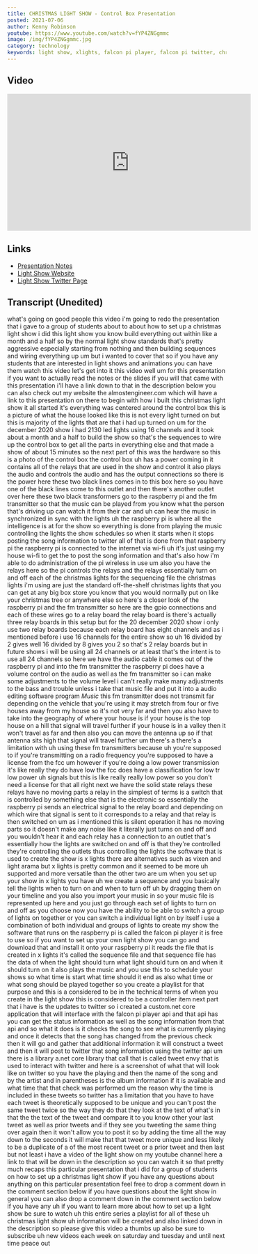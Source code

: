 ```yaml
---
title: CHRISTMAS LIGHT SHOW - Control Box Presentation
posted: 2021-07-06
author: Kenny Robinson
youtube: https://www.youtube.com/watch?v=fYP4ZNGgmmc
image: /img/fYP4ZNGgmmc.jpg
category: technology
keywords: light show, xlights, falcon pi player, falcon pi twitter, christmas lights, electronics lighting, lighting controller, raspberry pi, raspberry pi projects
---
```


## Video

<iframe width="560" height="315" src="https://www.youtube.com/embed/fYP4ZNGgmmc" frameborder="0" allow="autoplay; encrypted-media" allowfullscreen class="youtube"></iframe>

## Links 

* [Presentation Notes](/projects/christmas-light-show/presentation20201220)
* [Light Show Website](/projects/christmas-light-show)
* <a href="https://twitter.com/hplightshow" target="_blank">Light Show Twitter Page</a>

## Transcript (Unedited)

what's going on good people this
video i'm going to redo the presentation
that i gave to a group of students
about to about how to set up a christmas
light show
i did this light show you know build
everything out within like a month and a
half
so by the normal light show standards
that's pretty aggressive
especially starting from nothing and
then building sequences and wiring
everything
up um but i wanted to cover that so if
you have any students that
are interested in light shows and
animations you can have them watch this
video
let's get into it
this video well um for this presentation
if you want to actually read the notes
or the
slides if you will that came with this
presentation i'll have a link down to
that
in the description below you can also
check out my website the
almostengineer.com which will have a
link
to this presentation on there
to begin with how i built this christmas
light
show it all started it's everything was
centered around the
control box this is a
picture of what the house looked like
this is not every light turned on but
this is majority of the lights
that are that i had up turned on
um for the december 2020 show i had 2130
led lights using 16 channels
and it took about a month and a half to
build
the show so that's the sequences to wire
up the control box to get all the parts
in
everything else and that made
a show of about 15 minutes
so the next part of this was the
hardware
so this is a photo of the control box
the control box uh has a
power coming in it contains all of the
relays that are used in the show
and control it also plays the audio and
controls the audio
and has the output connections so
there is the power here these two black
lines comes in
to this box here so you have one of the
black lines come to this outlet and then
there's another outlet
over here these two black
transformers go to the raspberry pi and
the
fm transmitter so that the music can be
played
from you know what the person that's
driving up
can watch it from their car and uh can
hear the music
in synchronized in sync with the lights
uh the raspberry pi is where all the
intelligence is at for the show
so everything is done from playing the
music controlling the lights
the show schedules so when it starts
when it stops
posting the song information to twitter
all of that is done
from that raspberry pi the raspberry pi
is connected to the internet
via wi-fi uh it's just using my house
wi-fi
to get the to post the song information
and that's also how i'm able to do
administration
of the pi wireless in use
um also you have the relays here so the
pi controls the relays and the relays
essentially turn on and off each of the
christmas lights for the sequencing file
the christmas lights i'm using are just
the standard off-the-shelf
christmas lights that you can get at any
big box store
you know that you would normally put on
like your christmas tree or
anywhere else so here's a closer look of
the
raspberry pi and the fm transmitter so
here are the
gpio connections and each of these wires
go
to a relay board the relay board is
there's actually three relay boards in
this setup
but for the 20 december 2020 show i only
use two
relay boards because each relay board
has eight channels and
as i mentioned before i use 16 channels
for the entire show
so uh 16 divided by 2 gives
well 16 divided by 8 gives you 2 so
that's 2 relay boards
but in future shows i will be using all
24 channels
or at least that's the intent is to use
all 24 channels
so here we have the audio cable it comes
out of the raspberry pi
and into the fm transmitter the
raspberry pi does have a volume control
on the audio as well as the fm
transmitter
so i can make some adjustments to the
volume
level i can't really make many
adjustments to
the bass and trouble unless i take that
music file and put it into
a audio editing software program
*Music*
this fm transmitter does not transmit
far
depending on the vehicle that you're
using
it may stretch from
four or five houses away from
my house so it's not very far and then
you also have to take into
the geography of where your house is if
your house is the top house on a hill
that signal will travel further if your
house is in a valley
then it won't travel as far
and then also you can move the antenna
up so if that antenna sits high
that signal will travel further um
there's a
there's a limitation with uh using these
fm transmitters
because uh you're supposed to if you're
transmitting on a radio frequency
you're supposed to have a license from
the fcc um however
if you're doing a low power transmission
it's like really
they do have low the fcc does have a
classification for low tr
low power uh signals but this is like
really really low power
so you don't need a license for that
all right next we have the solid state
relays these relays have no moving parts
a relay in the simplest of terms
is a switch that is controlled by
something else that is the electronic so
essentially
the raspberry pi sends an electrical
signal
to the relay board and depending on
which
wire that signal is sent to it
corresponds to
a relay and that relay is then switched
on
um as i mentioned this is silent
operation it has no moving parts so it
doesn't make any noise like it literally
just turns on and off and you wouldn't
hear it
and each relay has a
connection to an outlet that's
essentially how the lights are switched
on and off
is that they're controlled they're
controlling the outlets thus controlling
the lights
the software that is used to create the
show
is x lights there are alternatives such
as vixen
and light arama but x lights is pretty
common
and it seemed to be more uh
supported and more versatile than the
other two are
um when you set up your show in x lights
you have
uh we create a sequence and you
basically tell the lights when to turn
on and when to turn off
uh by dragging them on your timeline and
you also you import your music in
so your music file is represented up
here and
you just go through each set of lights
to
turn on and off as you choose now you
have the ability to be able to switch a
group of lights on together
or you can switch a individual light on
by itself
i use a combination of both individual
and
groups of lights to create my show
the software that runs on the raspberry
pi is called the falcon pi player
it is free to use so if you want to set
up your own light show
you can go and download that and install
it onto your raspberry pi
it reads the file that is created in x
lights it's called the sequence file
and that sequence file has the data of
when the light should turn what light
should turn on and when it should turn
on
it also plays the music and you use this
to schedule your
shows so what time is start what time
should it end
as also what time or what song should be
played together so you create a playlist
for that purpose
and this is a considered to be in the
technical terms of when you create in
the light show this is considered to be
a controller item
next part that i have is the updates to
twitter so i created a custom.net core
application that will
interface with the falcon pi player api
and that api has
you can get the status information as
well as the song information
from that api and so what it does is it
checks the
song to see what is currently playing
and once it detects that the song has
changed from the previous check
then it will go and gather that
additional information it will construct
a tweet
and then it will post to twitter that
song information
using the twitter api um there
is a library a.net core library
that call that is called tweet envy that
is used to
interact with twitter and here is a
screenshot
of what that will look like on twitter
so you have the playing and then the
name of the song
and by the artist and in parentheses is
the album
information if it is available and what
time
that that check was performed
um the reason why the time is included
in these tweets
so twitter has a limitation that you
have to have
each tweet is theoretically supposed to
be unique
and you can't post the same tweet twice
so
the way they do that they look at the
text of what's in that
the the text of the tweet and compare it
to
you know other your last tweet as well
as prior tweets
and if they see you tweeting the same
thing over again then it won't allow you
to post it
so by adding the time all the way down
to the seconds it will make that
that tweet more unique and less likely
to be a duplicate of a
of the most recent tweet or a prior
tweet
and then last but not least i have a
video of the light show
on my youtube channel here a link to
that will be down
in the description so you can watch it
so
that pretty much recaps this particular
presentation that i did
for a group of students on how to set up
a christmas light show
if you have any questions about anything
on this
particular presentation feel free to
drop a comment down in the comment
section below
if you have questions about the light
show in general you can also drop a
comment down in the comment section
below
if you have any uh if you want to
learn more about how to set up a light
show be sure to watch
uh this entire series a playlist for
all of these uh christmas light show uh
information
will be created and also linked down in
the description
so please give this video a thumbs up
also be sure to subscribe
uh new videos each week on saturday and
tuesday and until next time peace out 
